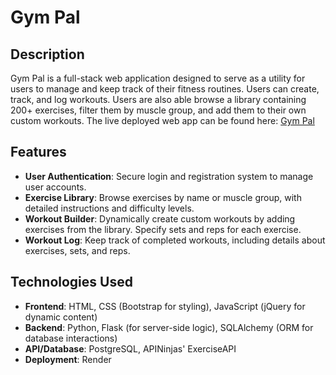 # Gym Pal

## Description
Gym Pal is a full-stack web application designed to serve as a utility for users to manage and keep track of their fitness routines. Users can create, track, and log workouts. Users are also able browse a library containing 200+ exercises, filter them by muscle group, and add them to their own custom workouts. The live deployed web app can be found here:  [Gym Pal](https://gympal-q64r.onrender.com/)

## Features

-   **User Authentication**: Secure login and registration system to manage user accounts.
-   **Exercise Library**: Browse exercises by name or muscle group, with detailed instructions and difficulty levels.
-   **Workout Builder**: Dynamically create custom workouts by adding exercises from the library. Specify sets and reps for each exercise.
-   **Workout Log**: Keep track of completed workouts, including details about exercises, sets, and reps.

## Technologies Used

-   **Frontend**: HTML, CSS (Bootstrap for styling), JavaScript (jQuery for dynamic content)
-   **Backend**: Python, Flask (for server-side logic), SQLAlchemy (ORM for database 
interactions)
-   **API/Database**: PostgreSQL, APINinjas' ExerciseAPI
- **Deployment**: Render